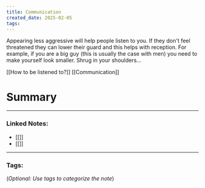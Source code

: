 ```yaml
---
title: Communication
created_date: 2025-02-05
tags:
---
```

Appearing less aggressive will help people listen to you. If they don't feel threatened they can lower their guard and this helps with reception. For example, if you are a big guy (this is usually the case with men) you need to make yourself look smaller. Shrug in your shoulders...


[[How to be listened to?]]
[[Communication]]

# Summary


---

### **Linked Notes:**

- [[]]
- [[]]

---

### **Tags:**

(_Optional: Use tags to categorize the note_)

